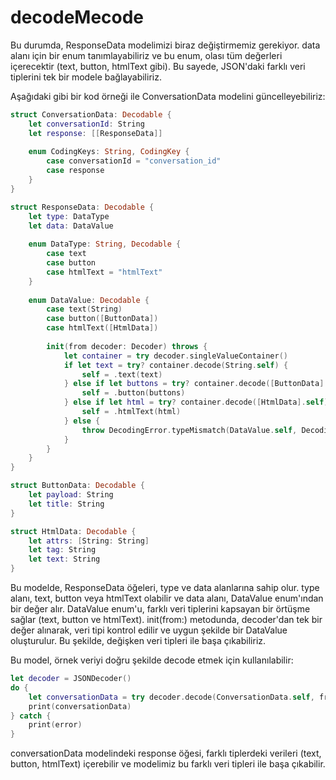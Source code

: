 # decodeMecode
Bu durumda, ResponseData modelimizi biraz değiştirmemiz gerekiyor. data alanı için bir enum tanımlayabiliriz ve bu enum, olası tüm değerleri içerecektir (text, button, htmlText gibi). Bu sayede, JSON'daki farklı veri tiplerini tek bir modele bağlayabiliriz.

Aşağıdaki gibi bir kod örneği ile ConversationData modelini güncelleyebiliriz:

```swift
struct ConversationData: Decodable {
    let conversationId: String
    let response: [[ResponseData]]
    
    enum CodingKeys: String, CodingKey {
        case conversationId = "conversation_id"
        case response
    }
}

struct ResponseData: Decodable {
    let type: DataType
    let data: DataValue
    
    enum DataType: String, Decodable {
        case text
        case button
        case htmlText = "htmlText"
    }
    
    enum DataValue: Decodable {
        case text(String)
        case button([ButtonData])
        case htmlText([HtmlData])
        
        init(from decoder: Decoder) throws {
            let container = try decoder.singleValueContainer()
            if let text = try? container.decode(String.self) {
                self = .text(text)
            } else if let buttons = try? container.decode([ButtonData].self) {
                self = .button(buttons)
            } else if let html = try? container.decode([HtmlData].self) {
                self = .htmlText(html)
            } else {
                throw DecodingError.typeMismatch(DataValue.self, DecodingError.Context(codingPath: decoder.codingPath, debugDescription: "Invalid data type"))
            }
        }
    }
}

struct ButtonData: Decodable {
    let payload: String
    let title: String
}

struct HtmlData: Decodable {
    let attrs: [String: String]
    let tag: String
    let text: String
}
```

Bu modelde, ResponseData öğeleri, type ve data alanlarına sahip olur. type alanı, text, button veya htmlText olabilir ve data alanı, DataValue enum'ından bir değer alır. DataValue enum'u, farklı veri tiplerini kapsayan bir örtüşme sağlar (text, button ve htmlText). init(from:) metodunda, decoder'dan tek bir değer alınarak, veri tipi kontrol edilir ve uygun şekilde bir DataValue oluşturulur. Bu şekilde, değişken veri tipleri ile başa çıkabiliriz.

Bu model, örnek veriyi doğru şekilde decode etmek için kullanılabilir:

```swift
let decoder = JSONDecoder()
do {
    let conversationData = try decoder.decode(ConversationData.self, from: data)
    print(conversationData)
} catch {
    print(error)
}
```

conversationData modelindeki response öğesi, farklı tiplerdeki verileri (text, button, htmlText) içerebilir ve modelimiz bu farklı veri tipleri ile başa çıkabilir.
